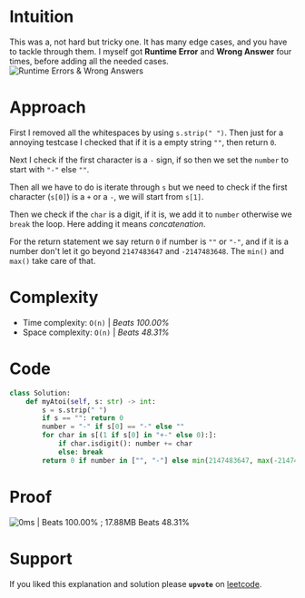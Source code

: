 # Intuition
This was a, not hard but tricky one. It has many edge cases, and you have to tackle through them. I myself got **Runtime Error** and **Wrong Answer** four times, before adding all the needed cases.
![Runtime Errors & Wrong Answers](https://assets.leetcode.com/users/images/74056dbe-12b8-4c43-8735-64f3a900f197_1742465540.755665.png)

# Approach
First I removed all the whitespaces by using `s.strip(" ")`. Then just for a annoying testcase I checked that if it is a empty string `""`, then return `0`.

Next I check if the first character is a `-` sign, if so then we set the `number` to start with `"-"` else `""`.

Then all we have to do is iterate through `s` but we need to check if the first character (`s[0]`) is a `+` or a `-`, we will start from `s[1]`.

Then we check if the `char` is a digit, if it is, we add it to `number` otherwise we `break` the loop. Here adding it means _concatenation_.

For the return statement we say return `0` if number is `""` or `"-"`, and if it is a number don't let it go beyond `2147483647` and `-2147483648`. The `min()` and `max()` take care of that.

# Complexity
- Time complexity: `O(n)` | *Beats 100.00%*
- Space complexity: `O(n)` | *Beats 48.31%*

# Code
```Python
class Solution:
    def myAtoi(self, s: str) -> int:
        s = s.strip(" ")
        if s == "": return 0
        number = "-" if s[0] == "-" else ""
        for char in s[(1 if s[0] in "+-" else 0):]:
            if char.isdigit(): number += char
            else: break
        return 0 if number in ["", "-"] else min(2147483647, max(-2147483648, int(number)))
```

# Proof

![0ms | Beats 100.00% ; 17.88MB Beats 48.31%](https://assets.leetcode.com/users/images/ee805111-b759-4a22-b7e2-508077381b6c_1742465222.9543824.png)

# Support

If you liked this explanation and solution please **`upvote`** on [leetcode](https://leetcode.com/problems/string-to-integer-atoi/solutions/6558918/solution-for-string-to-integer-in-python-ux5i/).